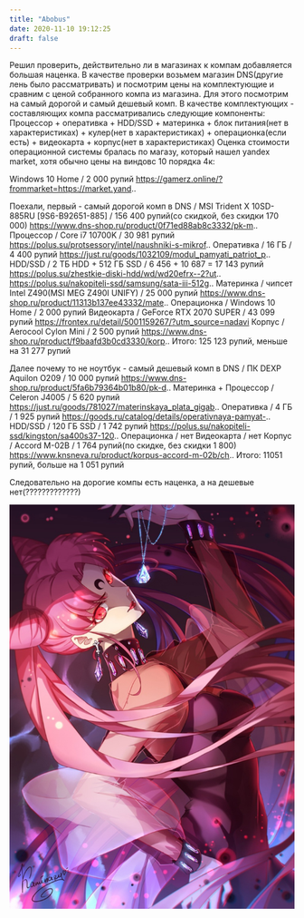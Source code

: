 ```yaml
---
title: "Abobus"
date: 2020-11-10 19:12:25
draft: false
---
```


Решил проверить, действительно ли в магазинах к компам добавляется большая наценка. В качестве проверки возьмем магазин DNS(другие лень было рассматривать) и посмотрим цены на комплектующие и сравним с ценой собранного компа из магазина. Для этого посмотрим на самый дорогой и самый дешевый комп.
В качестве комплектующих - составляющих компа рассматривались следующие компоненты:
Процессор + оперативка + HDD/SSD + материнка + блок питания(нет в характеристиках) + кулер(нет в характеристиках) + операционка(если есть) + видеокарта + корпус(нет в характеристиках)
Оценка стоимости операционной системы бралась по магазу, который нашел yandex market, хотя обычно цены на виндовс 10 порядка 4к:

Windows 10 Home / 2 000 рупий
https://gamerz.online/?frommarket=https://market.yand..

Поехали, первый - самый дорогой комп в DNS / MSI Trident Х 10SD-885RU [9S6-B92651-885] / 156 400 рупий(со скидкой, без скидки 170 000)
https://www.dns-shop.ru/product/0f71ed88ab8c3332/pk-m..
Процессор / Core i7 10700K / 30 981 рупий
https://polus.su/protsessory/intel/naushniki-s-mikrof..
Оперативка / 16 ГБ / 4 400 рупий
https://just.ru/goods/1032109/modul_pamyati_patriot_p..
HDD/SSD / 2 ТБ HDD + 512 ГБ SSD / 6 456 + 10 687 = 17 143 рупий
https://polus.su/zhestkie-diski-hdd/wd/wd20efrx--2?ut..
https://polus.su/nakopiteli-ssd/samsung/sata-iii-512g..
Материнка / чипсет Intel Z490(MSI MEG Z490I UNIFY) / 25 000 рупий
https://www.dns-shop.ru/product/11313b137ee43332/mate..
Операционка / Windows 10 Home / 2 000 рупий
Видеокарта / GeForce RTX 2070 SUPER / 43 099 рупий
https://frontex.ru/detail/5001159267/?utm_source=nadavi
Корпус / Aerocool Cylon Mini / 2 500 рупий
https://www.dns-shop.ru/product/f9baafd3b0cd3330/korp..
Итого: 125 123 рупий, меньше на 31 277 рупий

Далее почему то не ноутбук - самый дешевый комп в DNS / ПК DEXP Aquilon O209 / 10 000 рупий
https://www.dns-shop.ru/product/5fa6b79364b01b80/pk-d..
Материнка + Процессор / Celeron J4005 / 5 620 рупий
https://just.ru/goods/781027/materinskaya_plata_gigab..
Оперативка / 4 ГБ / 1 925 рупий
https://goods.ru/catalog/details/operativnaya-pamyat-..
HDD/SSD / 120 ГБ SSD / 1 742 рупий
https://polus.su/nakopiteli-ssd/kingston/sa400s37-120..
Операционка / нет
Видеокарта / нет
Корпус / Accord M-02B / 1 764 рупий(по скидке, без скидки 1 800)
https://www.knsneva.ru/product/korpus-accord-m-02b/ch..
Итого: 11051 рупий, больше на 1 051 рупий

Следовательно на дорогие компы есть наценка, a на дешевые нет(?????????????)

![](/img/vk/77TnHWgroj8.jpg)
